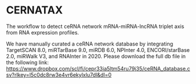 # CERNATAX

The workflow to detect ceRNA network mRNA-miRNA-lncRNA triplet axis from RNA expression profiles.

We have manually curated a ceRNA network database by integrating TargetSCAN 8.0, miRTarBase 9.0, miRDB 6.0, NPInter 4.0, ENCORI/starBase 2.0, miRWalk V3, and RNAInter in 2020. 
Please download the full db file in the following link:
https://www.dropbox.com/scl/fi/cepr33ia5ltm54ru79j35/ceRNA_database.csv?rlkey=l5c0dc8rw3e4vr6ekylxlu7dl&dl=0
